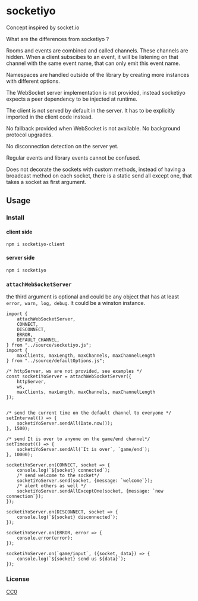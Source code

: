 # socketiyo


Concept inspired by socket.io

What are the differences from socketiyo ?

Rooms and events are combined and called channels. These channels are hidden. When a client subscibes to an event, it will be listening on that channel with the same event name, that can only emit this event name.

Namespaces are handled outside of the library by creating more instances with different options.

The WebSocket server implementation is not provided, instead socketiyo expects a peer dependency to be injected at runtime.

The client is not served by default in the server. It has to be explicitly imported in the client code instead.

No fallback provided when WebSocket is not available. No background protocol upgrades.

No disconnection detection on the server yet.

Regular events and library events cannot be confused.

Does not decorate the sockets with custom methods, instead of having a broadcast method on each socket, there is a static send all except one, that takes a socket as first argument.

## Usage

### Install

#### client side

`npm i socketiyo-client`

#### server side

`npm i socketiyo`

### `attachWebSocketServer`

the third argument is optional and could be any object that has at least `error, warn, log, debug`. It could be a winston instance.

```
import {
    attachWebSocketServer,
    CONNECT,
    DISCONNECT,
	ERROR,
	DEFAULT_CHANNEL,
} from "../source/socketiyo.js";
import {
    maxClients, maxLength, maxChannels, maxChannelLength
} from "../source/defaultOptions.js";

/* httpServer, ws are not provided, see examples */
const socketiYoServer = attachWebSocketServer({
    httpServer,
    ws,
    maxClients, maxLength, maxChannels, maxChannelLength
});


/* send the current time on the default channel to everyone */
setInterval(() => {
    socketiYoServer.sendAll(Date.now());
}, 1500);

/* send It is over to anyone on the game/end channel*/
setTimeout(() => {
    socketiYoServer.sendAll(`It is over`, `game/end`);
}, 10000);

socketiYoServer.on(CONNECT, socket => {
    console.log(`${socket} connected`);
    /* send welcome to the socket*/
    socketiYoServer.send(socket, {message: `welcome`});
    /* alert others as well */
    socketiYoServer.sendAllExceptOne(socket, {message: `new connection`});
});

socketiYoServer.on(DISCONNECT, socket => {
    console.log(`${socket} disconnected`);
});

socketiYoServer.on(ERROR, error => {
    console.error(error);
});

socketiYoServer.on(`game/input`, ({socket, data}) => {
    console.log(`${socket} send us ${data}`);
});
```

### License

[CC0](./license.txt)